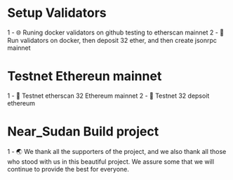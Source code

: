 # Setup Validators 

1 - 🌐 Runing docker validators on github testing to etherscan mainnet 
2 - 🚀 Run validators on docker, then deposit 32 ether, and then create jsonrpc mainnet

# Testnet Ethereun mainnet

1 - 🛶 Testnet etherscan 32 Ethereum mainnet 
2 - 📡 Testnet 32 depsoit ethereum 

# Near_Sudan Build project 

1 - 🌏 We thank all the supporters of the project, and we also thank all those who stood with us in this beautiful project. We assure some that we will continue to provide the best for everyone.

